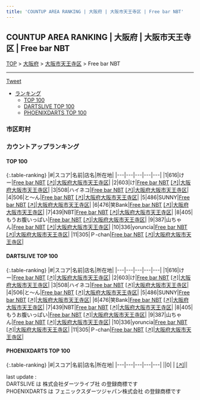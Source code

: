 ```yaml
---
title: 'COUNTUP AREA RANKING | 大阪府 | 大阪市天王寺区 | Free bar NBT'
---
```

## COUNTUP AREA RANKING | 大阪府 | 大阪市天王寺区 | Free bar NBT

[TOP](/darts/rank/) > [大阪府](/darts/rank/大阪府/) > [大阪市天王寺区](/darts/rank/大阪府/大阪市天王寺区/) > Free bar NBT

___

<a href="https://twitter.com/share?ref_src=twsrc%5Etfw" data-text="COUNTUP AREA RANKING | 大阪府大阪市天王寺区Free bar NBT" class="twitter-share-button" data-hashtags="DARTSLIVE,PHOENIXDARTS,darts,ダーツ" data-show-count="false">Tweet</a>

* [ランキング](#カウントアップランキング)
    * [TOP 100](#top-100)
    * [DARTSLIVE TOP 100](#dartslive-top-100)
    * [PHOENIXDARTS TOP 100](#phoenixdarts-top-100)

### 市区町村

<ul>

</ul>

### カウントアップランキング

#### TOP 100



{:.table-ranking}
|#|スコア|名前|店名|所在地|
|---|---|---|---|---|
|1|616|<span class="rank-name-dl">けー</span>|<a href="/darts/rank/shops/804a5e8d8198c25c0d9b047a20a7ba1e.html">Free bar NBT</a> <a href="https://search.dartslive.com/jp/shop/804a5e8d8198c25c0d9b047a20a7ba1e">[↗]</a>|<a href="/darts/rank/大阪府/大阪市天王寺区">大阪府大阪市天王寺区</a>|
|2|603|<span class="rank-name-dl">け</span>|<a href="/darts/rank/shops/804a5e8d8198c25c0d9b047a20a7ba1e.html">Free bar NBT</a> <a href="https://search.dartslive.com/jp/shop/804a5e8d8198c25c0d9b047a20a7ba1e">[↗]</a>|<a href="/darts/rank/大阪府/大阪市天王寺区">大阪府大阪市天王寺区</a>|
|3|508|<span class="rank-name-dl">ハイネコ</span>|<a href="/darts/rank/shops/804a5e8d8198c25c0d9b047a20a7ba1e.html">Free bar NBT</a> <a href="https://search.dartslive.com/jp/shop/804a5e8d8198c25c0d9b047a20a7ba1e">[↗]</a>|<a href="/darts/rank/大阪府/大阪市天王寺区">大阪府大阪市天王寺区</a>|
|4|506|<span class="rank-name-dl">と～ん</span>|<a href="/darts/rank/shops/804a5e8d8198c25c0d9b047a20a7ba1e.html">Free bar NBT</a> <a href="https://search.dartslive.com/jp/shop/804a5e8d8198c25c0d9b047a20a7ba1e">[↗]</a>|<a href="/darts/rank/大阪府/大阪市天王寺区">大阪府大阪市天王寺区</a>|
|5|486|<span class="rank-name-dl">SUNNY</span>|<a href="/darts/rank/shops/804a5e8d8198c25c0d9b047a20a7ba1e.html">Free bar NBT</a> <a href="https://search.dartslive.com/jp/shop/804a5e8d8198c25c0d9b047a20a7ba1e">[↗]</a>|<a href="/darts/rank/大阪府/大阪市天王寺区">大阪府大阪市天王寺区</a>|
|6|476|<span class="rank-name-dl">笑Bank</span>|<a href="/darts/rank/shops/804a5e8d8198c25c0d9b047a20a7ba1e.html">Free bar NBT</a> <a href="https://search.dartslive.com/jp/shop/804a5e8d8198c25c0d9b047a20a7ba1e">[↗]</a>|<a href="/darts/rank/大阪府/大阪市天王寺区">大阪府大阪市天王寺区</a>|
|7|439|<span class="rank-name-dl">NBT</span>|<a href="/darts/rank/shops/804a5e8d8198c25c0d9b047a20a7ba1e.html">Free bar NBT</a> <a href="https://search.dartslive.com/jp/shop/804a5e8d8198c25c0d9b047a20a7ba1e">[↗]</a>|<a href="/darts/rank/大阪府/大阪市天王寺区">大阪府大阪市天王寺区</a>|
|8|405|<span class="rank-name-dl">もうお腹いっぱい</span>|<a href="/darts/rank/shops/804a5e8d8198c25c0d9b047a20a7ba1e.html">Free bar NBT</a> <a href="https://search.dartslive.com/jp/shop/804a5e8d8198c25c0d9b047a20a7ba1e">[↗]</a>|<a href="/darts/rank/大阪府/大阪市天王寺区">大阪府大阪市天王寺区</a>|
|9|387|<span class="rank-name-dl">山ちゃん</span>|<a href="/darts/rank/shops/804a5e8d8198c25c0d9b047a20a7ba1e.html">Free bar NBT</a> <a href="https://search.dartslive.com/jp/shop/804a5e8d8198c25c0d9b047a20a7ba1e">[↗]</a>|<a href="/darts/rank/大阪府/大阪市天王寺区">大阪府大阪市天王寺区</a>|
|10|336|<span class="rank-name-dl">yoruncia</span>|<a href="/darts/rank/shops/804a5e8d8198c25c0d9b047a20a7ba1e.html">Free bar NBT</a> <a href="https://search.dartslive.com/jp/shop/804a5e8d8198c25c0d9b047a20a7ba1e">[↗]</a>|<a href="/darts/rank/大阪府/大阪市天王寺区">大阪府大阪市天王寺区</a>|
|11|305|<span class="rank-name-dl">Ｐ-chan</span>|<a href="/darts/rank/shops/804a5e8d8198c25c0d9b047a20a7ba1e.html">Free bar NBT</a> <a href="https://search.dartslive.com/jp/shop/804a5e8d8198c25c0d9b047a20a7ba1e">[↗]</a>|<a href="/darts/rank/大阪府/大阪市天王寺区">大阪府大阪市天王寺区</a>|


#### DARTSLIVE TOP 100



{:.table-ranking}
|#|スコア|名前|店名|所在地|
|---|---|---|---|---|
|1|616|<span class="rank-name-dl">けー</span>|<a href="/darts/rank/shops/804a5e8d8198c25c0d9b047a20a7ba1e.html">Free bar NBT</a> <a href="https://search.dartslive.com/jp/shop/804a5e8d8198c25c0d9b047a20a7ba1e">[↗]</a>|<a href="/darts/rank/大阪府/大阪市天王寺区">大阪府大阪市天王寺区</a>|
|2|603|<span class="rank-name-dl">け</span>|<a href="/darts/rank/shops/804a5e8d8198c25c0d9b047a20a7ba1e.html">Free bar NBT</a> <a href="https://search.dartslive.com/jp/shop/804a5e8d8198c25c0d9b047a20a7ba1e">[↗]</a>|<a href="/darts/rank/大阪府/大阪市天王寺区">大阪府大阪市天王寺区</a>|
|3|508|<span class="rank-name-dl">ハイネコ</span>|<a href="/darts/rank/shops/804a5e8d8198c25c0d9b047a20a7ba1e.html">Free bar NBT</a> <a href="https://search.dartslive.com/jp/shop/804a5e8d8198c25c0d9b047a20a7ba1e">[↗]</a>|<a href="/darts/rank/大阪府/大阪市天王寺区">大阪府大阪市天王寺区</a>|
|4|506|<span class="rank-name-dl">と～ん</span>|<a href="/darts/rank/shops/804a5e8d8198c25c0d9b047a20a7ba1e.html">Free bar NBT</a> <a href="https://search.dartslive.com/jp/shop/804a5e8d8198c25c0d9b047a20a7ba1e">[↗]</a>|<a href="/darts/rank/大阪府/大阪市天王寺区">大阪府大阪市天王寺区</a>|
|5|486|<span class="rank-name-dl">SUNNY</span>|<a href="/darts/rank/shops/804a5e8d8198c25c0d9b047a20a7ba1e.html">Free bar NBT</a> <a href="https://search.dartslive.com/jp/shop/804a5e8d8198c25c0d9b047a20a7ba1e">[↗]</a>|<a href="/darts/rank/大阪府/大阪市天王寺区">大阪府大阪市天王寺区</a>|
|6|476|<span class="rank-name-dl">笑Bank</span>|<a href="/darts/rank/shops/804a5e8d8198c25c0d9b047a20a7ba1e.html">Free bar NBT</a> <a href="https://search.dartslive.com/jp/shop/804a5e8d8198c25c0d9b047a20a7ba1e">[↗]</a>|<a href="/darts/rank/大阪府/大阪市天王寺区">大阪府大阪市天王寺区</a>|
|7|439|<span class="rank-name-dl">NBT</span>|<a href="/darts/rank/shops/804a5e8d8198c25c0d9b047a20a7ba1e.html">Free bar NBT</a> <a href="https://search.dartslive.com/jp/shop/804a5e8d8198c25c0d9b047a20a7ba1e">[↗]</a>|<a href="/darts/rank/大阪府/大阪市天王寺区">大阪府大阪市天王寺区</a>|
|8|405|<span class="rank-name-dl">もうお腹いっぱい</span>|<a href="/darts/rank/shops/804a5e8d8198c25c0d9b047a20a7ba1e.html">Free bar NBT</a> <a href="https://search.dartslive.com/jp/shop/804a5e8d8198c25c0d9b047a20a7ba1e">[↗]</a>|<a href="/darts/rank/大阪府/大阪市天王寺区">大阪府大阪市天王寺区</a>|
|9|387|<span class="rank-name-dl">山ちゃん</span>|<a href="/darts/rank/shops/804a5e8d8198c25c0d9b047a20a7ba1e.html">Free bar NBT</a> <a href="https://search.dartslive.com/jp/shop/804a5e8d8198c25c0d9b047a20a7ba1e">[↗]</a>|<a href="/darts/rank/大阪府/大阪市天王寺区">大阪府大阪市天王寺区</a>|
|10|336|<span class="rank-name-dl">yoruncia</span>|<a href="/darts/rank/shops/804a5e8d8198c25c0d9b047a20a7ba1e.html">Free bar NBT</a> <a href="https://search.dartslive.com/jp/shop/804a5e8d8198c25c0d9b047a20a7ba1e">[↗]</a>|<a href="/darts/rank/大阪府/大阪市天王寺区">大阪府大阪市天王寺区</a>|
|11|305|<span class="rank-name-dl">Ｐ-chan</span>|<a href="/darts/rank/shops/804a5e8d8198c25c0d9b047a20a7ba1e.html">Free bar NBT</a> <a href="https://search.dartslive.com/jp/shop/804a5e8d8198c25c0d9b047a20a7ba1e">[↗]</a>|<a href="/darts/rank/大阪府/大阪市天王寺区">大阪府大阪市天王寺区</a>|


#### PHOENIXDARTS TOP 100



{:.table-ranking}
|#|スコア|名前|店名|所在地|
|---|---|---|---|---|
||0|<span class="rank-name-dl"> </span>|<a href="/darts/rank/shops/.html"></a> <a href="">[↗]</a>|<a href="/darts/rank//"></a>|


<div class="footer border-top border-gray-light mt-5 pt-3 text-right text-gray">
    last update : <span style="font-weight: italic" id="foot_last_modified"></span><br />
    DARTSLIVE は 株式会社ダーツライブ社 の登録商標です<br />
    PHOENIXDARTS は フェニックスダーツジャパン株式会社 の登録商標です<br />
</div>

<script src="https://cdnjs.cloudflare.com/ajax/libs/jquery.tablesorter/2.31.3/js/jquery.tablesorter.min.js" integrity="sha512-qzgd5cYSZcosqpzpn7zF2ZId8f/8CHmFKZ8j7mU4OUXTNRd5g+ZHBPsgKEwoqxCtdQvExE5LprwwPAgoicguNg==" crossorigin="anonymous" referrerpolicy="no-referrer"></script>
<link rel="stylesheet" href="https://cdnjs.cloudflare.com/ajax/libs/jquery.tablesorter/2.31.3/css/theme.default.min.css" integrity="sha512-wghhOJkjQX0Lh3NSWvNKeZ0ZpNn+SPVXX1Qyc9OCaogADktxrBiBdKGDoqVUOyhStvMBmJQ8ZdMHiR3wuEq8+w==" crossorigin="anonymous" referrerpolicy="no-referrer" />
<script>
$(function() {
    $(".table-ranking").tablesorter({sortList:[[0, 0]]});
    $("#foot_last_modified").text(formatDate(new Date(document.lastModified), 'yyyy-MM-dd HH:mm:ss'));
});
</script>

<script async src="https://platform.twitter.com/widgets.js" charset="utf-8"></script>